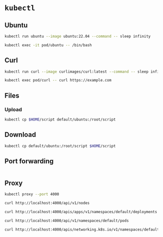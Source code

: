 # `kubectl`

## Ubuntu

```sh
kubectl run ubuntu --image ubuntu:22.04 --command -- sleep infinity
```

```sh
kubectl exec -it pod/ubuntu -- /bin/bash
```

## Curl

```sh
kubectl run curl --image curlimages/curl:latest --command -- sleep infinity
```

```sh
kubectl exec pod/curl -- curl https://example.com
```

## Files

### Upload

```sh
kubectl cp $HOME/script default/ubuntu:/root/script
```

## Download

```sh
kubectl cp default/ubuntu:/root/script $HOME/script
```

## Port forwarding

```sh

```

## Proxy

```sh
kubectl proxy --port 4000
```

```sh
curl http://localhost:4000/api/v1/nodes
```

```sh
curl http://localhost:4000/apis/apps/v1/namespaces/default/deployments
```

```sh
curl http://localhost:4000/api/v1/namespaces/default/pods
```

```sh
curl http://localhost:4000/apis/networking.k8s.io/v1/namespaces/default/ingresses
```

